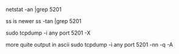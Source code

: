 


netstat -an |grep 5201

ss is newer
ss -tan |grep 5201


sudo tcpdump -i any port 5201 -X

more quite output in ascii
sudo tcpdump -i any port 5201 -nn -q -A

